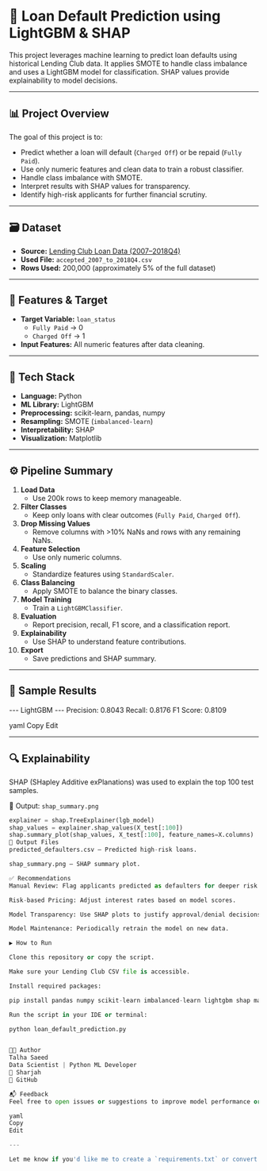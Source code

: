 # 💼 Loan Default Prediction using LightGBM & SHAP

This project leverages machine learning to predict loan defaults using historical Lending Club data. It applies SMOTE to handle class imbalance and uses a LightGBM model for classification. SHAP values provide explainability to model decisions.

---

## 📊 Project Overview

The goal of this project is to:

- Predict whether a loan will default (`Charged Off`) or be repaid (`Fully Paid`).
- Use only numeric features and clean data to train a robust classifier.
- Handle class imbalance with SMOTE.
- Interpret results with SHAP values for transparency.
- Identify high-risk applicants for further financial scrutiny.

---

## 🗃️ Dataset

- **Source:** [Lending Club Loan Data (2007–2018Q4)](https://www.lendingclub.com/)
- **Used File:** `accepted_2007_to_2018Q4.csv`
- **Rows Used:** 200,000 (approximately 5% of the full dataset)

---

## 📌 Features & Target

- **Target Variable:** `loan_status`
  - `Fully Paid` → 0
  - `Charged Off` → 1
- **Input Features:** All numeric features after data cleaning.

---

## 🧰 Tech Stack

- **Language:** Python
- **ML Library:** LightGBM
- **Preprocessing:** scikit-learn, pandas, numpy
- **Resampling:** SMOTE (`imbalanced-learn`)
- **Interpretability:** SHAP
- **Visualization:** Matplotlib

---

## ⚙️ Pipeline Summary

1. **Load Data**
   - Use 200k rows to keep memory manageable.
2. **Filter Classes**
   - Keep only loans with clear outcomes (`Fully Paid`, `Charged Off`).
3. **Drop Missing Values**
   - Remove columns with >10% NaNs and rows with any remaining NaNs.
4. **Feature Selection**
   - Use only numeric columns.
5. **Scaling**
   - Standardize features using `StandardScaler`.
6. **Class Balancing**
   - Apply SMOTE to balance the binary classes.
7. **Model Training**
   - Train a `LightGBMClassifier`.
8. **Evaluation**
   - Report precision, recall, F1 score, and a classification report.
9. **Explainability**
   - Use SHAP to understand feature contributions.
10. **Export**
    - Save predictions and SHAP summary.

---

## 🧪 Sample Results

--- LightGBM --- Precision: 0.8043 Recall: 0.8176 F1 Score: 0.8109

yaml
Copy
Edit

---

## 🔍 Explainability

SHAP (SHapley Additive exPlanations) was used to explain the top 100 test samples.

📁 Output: `shap_summary.png`

```python
explainer = shap.TreeExplainer(lgb_model)
shap_values = explainer.shap_values(X_test[:100])
shap.summary_plot(shap_values, X_test[:100], feature_names=X.columns)
📂 Output Files
predicted_defaulters.csv — Predicted high-risk loans.

shap_summary.png — SHAP summary plot.

✅ Recommendations
Manual Review: Flag applicants predicted as defaulters for deeper risk assessment.

Risk-based Pricing: Adjust interest rates based on model scores.

Model Transparency: Use SHAP plots to justify approval/denial decisions.

Model Maintenance: Periodically retrain the model on new data.

▶️ How to Run

Clone this repository or copy the script.

Make sure your Lending Club CSV file is accessible.

Install required packages:

pip install pandas numpy scikit-learn imbalanced-learn lightgbm shap matplotlib

Run the script in your IDE or terminal:

python loan_default_prediction.py


👨‍💻 Author
Talha Saeed
Data Scientist | Python ML Developer
📍 Sharjah
🔗 GitHub

📬 Feedback
Feel free to open issues or suggestions to improve model performance or interpretability.

yaml
Copy
Edit

---

Let me know if you'd like me to create a `requirements.txt` or convert this into a Jupyter Notebook version with markdown cells and visual outputs.
